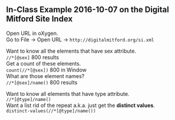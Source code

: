 ## In-Class Example 2016-10-07 on the Digital Mitford Site Index  
  
Open URL in oXygen.  
Go to File -> Open URL -> `http://digitalmitford.org/si.xml`  
  
  
Want to know all the elements that have sex attribute.  
`//*[@sex]` 800 results  
Get a count of these elements.  
`count(//*[@sex])` 800 in Window  
What are those element names?  
`//*[@sex]/name()` 800 results  
  
  
Want to know all elements that have type attribute.  
`//*[@type]/name()`  
Want a list rid of the repeat a.k.a. just get the **distinct values**.  
`distinct-values(//*[@type]/name())`  
